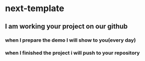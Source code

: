 # next-template
## I am working your project on our github 
### when I prepare the demo I will show to you(every day) 
### when I finished the project i will push to your repository
